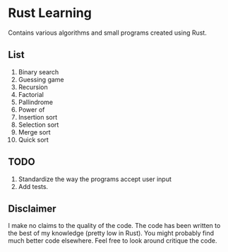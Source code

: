 # Rust Learning

Contains various algorithms and small programs created using Rust.

## List

1. Binary search
2. Guessing game
3. Recursion
  1. Factorial
  2. Pallindrome
  3. Power of
4. Insertion sort
5. Selection sort
6. Merge sort
7. Quick sort

## TODO

1. Standardize the way the programs accept user input
2. Add tests.

## Disclaimer

I make no claims to the quality of the code. The code has been written to the best of my knowledge (pretty low in Rust). You might probably find much better code elsewhere. Feel free to look around critique the code.